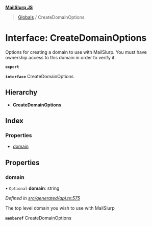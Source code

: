**[MailSlurp JS](../README.md)**

> [Globals](../README.md) / CreateDomainOptions

# Interface: CreateDomainOptions

Options for creating a domain to use with MailSlurp. You must have ownership access to this domain in order to verify it.

**`export`** 

**`interface`** CreateDomainOptions

## Hierarchy

* **CreateDomainOptions**

## Index

### Properties

* [domain](createdomainoptions.md#domain)

## Properties

### domain

• `Optional` **domain**: string

*Defined in [src/generated/api.ts:575](https://github.com/mailslurp/mailslurp-client/blob/8726614/src/generated/api.ts#L575)*

The top level domain you wish to use with MailSlurp

**`memberof`** CreateDomainOptions
